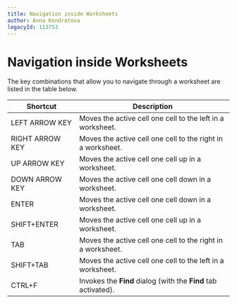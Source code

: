 ```yaml
---
title: Navigation inside Worksheets
author: Anna Kondratova
legacyId: 113753
---
```

# Navigation inside Worksheets
The key combinations that allow you to navigate through a worksheet are listed in the table below.

| Shortcut | Description |
|---|---|
| LEFT ARROW KEY | Moves the active cell one cell to the left in a worksheet. |
| RIGHT ARROW KEY | Moves the active cell one cell to the right in a worksheet. |
| UP ARROW KEY | Moves the active cell one cell up in a worksheet. |
| DOWN ARROW KEY | Moves the active cell one cell down in a worksheet. |
| ENTER | Moves the active cell one cell down in a worksheet. |
| SHIFT+ENTER | Moves the active cell one cell up in a worksheet. |
| TAB | Moves the active cell one cell to the right in a worksheet. |
| SHIFT+TAB | Moves the active cell one cell to the left in a worksheet. |
| CTRL+F | Invokes the **Find** dialog (with the **Find** tab activated). |